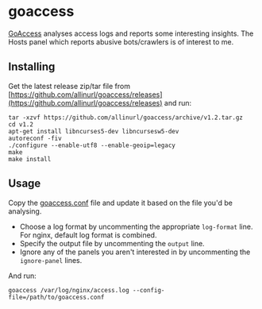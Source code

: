 # goaccess

[GoAccess](https://github.com/allinurl/goaccess) analyses access logs and reports some interesting insights. 
The Hosts panel which reports abusive bots/crawlers is of interest to me.


## Installing

Get the latest release zip/tar file from [https://github.com/allinurl/goaccess/releases](https://github.com/allinurl/goaccess/releases) and run:

```
tar -xzvf https://github.com/allinurl/goaccess/archive/v1.2.tar.gz
cd v1.2
apt-get install libncurses5-dev libncursesw5-dev
autoreconf -fiv
./configure --enable-utf8 --enable-geoip=legacy
make
make install
```


## Usage

Copy the [goaccess.conf](https://github.com/allinurl/goaccess/blob/master/config/goaccess.conf) file and update it based on the file you'd be analysing. 

* Choose a log format by uncommenting the appropriate `log-format` line. For nginx, default log format is combined.
* Specify the output file by uncommenting the `output` line.
* Ignore any of the panels you aren't interested in by uncommenting the `ignore-panel` lines.


And run:

`goaccess /var/log/nginx/access.log --config-file=/path/to/goaccess.conf`
